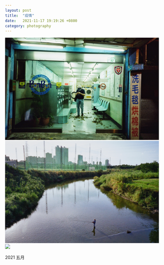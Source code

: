 ```yaml
---
layout: post
title:  "疫情"
date:   2021-11-17 19:19:26 +0800
category: photography
---
```

![](/photography/assets/pandemic/pandemic_1.jpg)
![](/photography/assets/pandemic/pandemic_2.jpg)
![](/photography/assets/pandemic/pandemic_3.jpg)

2021 五月
